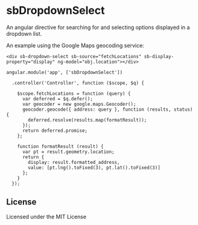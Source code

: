 sbDropdownSelect
================

An angular directive for searching for and selecting options displayed in a dropdown list. 

An example using the Google Maps geocoding service:

    <div sb-dropdown-select sb-source="fetchLocations" sb-display-property="display" ng-model="obj.location"></div>

    angular.module('app', ['sbDropdownSelect'])

      .controller('Controller', function ($scope, $q) {

        $scope.fetchLocations = function (query) {
          var deferred = $q.defer();
          var geocoder = new google.maps.Geocoder();
          geocoder.geocode({ address: query }, function (results, status) {
            deferred.resolve(results.map(formatResult));
          });
          return deferred.promise;
        };

        function formatResult (result) {
          var pt = result.geometry.location;
          return {
            display: result.formatted_address,
            value: [pt.lng().toFixed(3), pt.lat().toFixed(3)]
          };
        }
      });


License
-------

Licensed under the MIT License
